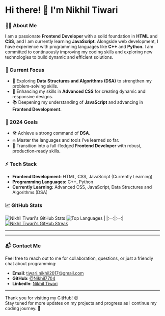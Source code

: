 # Hi there! 👋 I'm Nikhil Tiwari

### 👨‍💻 About Me
I am a passionate **Frontend Developer** with a solid foundation in **HTML** and **CSS**, and I am currently learning **JavaScript**. Alongside web development, I have experience with programming languages like **C++** and **Python**. I am committed to continuously improving my coding skills and exploring new technologies to build dynamic and efficient solutions.

### 🌟 Current Focus
- 🌱 Exploring **Data Structures and Algorithms (DSA)** to strengthen my problem-solving skills.
- 🎨 Enhancing my skills in **Advanced CSS** for creating dynamic and responsive designs.
- 📚 Deepening my understanding of **JavaScript** and advancing in **Frontend Development**.

### 🎯 2024 Goals
- 🛠 Achieve a strong command of **DSA**.
- 🔥 Master the languages and tools I’ve learned so far.
- 🚀 Transition into a full-fledged **Frontend Developer** with robust, production-ready skills.

### ⚡ Tech Stack
- **Frontend Development:** HTML, CSS, JavaScript (Currently Learning)
- **Programming Languages:** C++, Python
- **Currently Learning:** Advanced CSS, JavaScript, Data Structures and Algorithms (DSA)

### 📈 GitHub Stats
![Nikhil Tiwari's GitHub Stats](https://github-readme-stats.vercel.app/api?username=Nikhil7704&show_icons=true&hide=prs&count_private=true&theme=dark&bg_color=0d1117) 
![Top Languages](https://github-readme-stats.vercel.app/api/top-langs/?username=Nikhil7704&layout=compact&theme=dark&bg_color=0d1117) |
|:--:|:--:|
 [![Nikhil Tiwari's GitHub Streak](https://github-readme-streak-stats.herokuapp.com/?user=Nikhil7704&theme=dark&bg_color=0d1117)](https://git.io/streak-stats) 

---

---

### 📬 Contact Me
Feel free to reach out to me for collaboration, questions, or just a friendly chat about programming:

- **Email**: tiwari.nikhil2017@gmail.com
- **GitHub**: [@Nikhil7704](https://github.com/Nikhil7704)
- **LinkedIn**: [Nikhil Tiwari](https://www.linkedin.com/in/nikhil-tiwari-aa02b7326/)

---

Thank you for visiting my GitHub! 😊  
Stay tuned for more updates on my projects and progress as I continue my coding journey. 🚀
